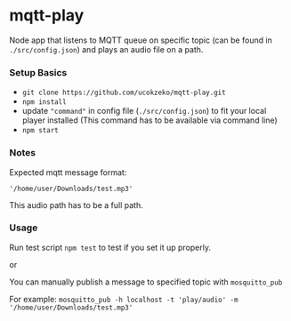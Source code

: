 # mqtt-play

Node app that listens to MQTT queue on specific topic (can be found in `./src/config.json`) and plays an audio file on a path.

### Setup Basics
- `git clone https://github.com/ucokzeko/mqtt-play.git`
- `npm install`
- update `"command"` in config file (`./src/config.json`) to fit your local player installed (This command has to be available via command line)
- `npm start`


### Notes
Expected mqtt message format:
```
'/home/user/Downloads/test.mp3'
```
This audio path has to be a full path.

### Usage
Run test script `npm test` to test if you set it up properly.

or

You can manually publish a message to specified topic with `mosquitto_pub`

For example:
`mosquitto_pub -h localhost -t 'play/audio' -m '/home/user/Downloads/test.mp3'`
